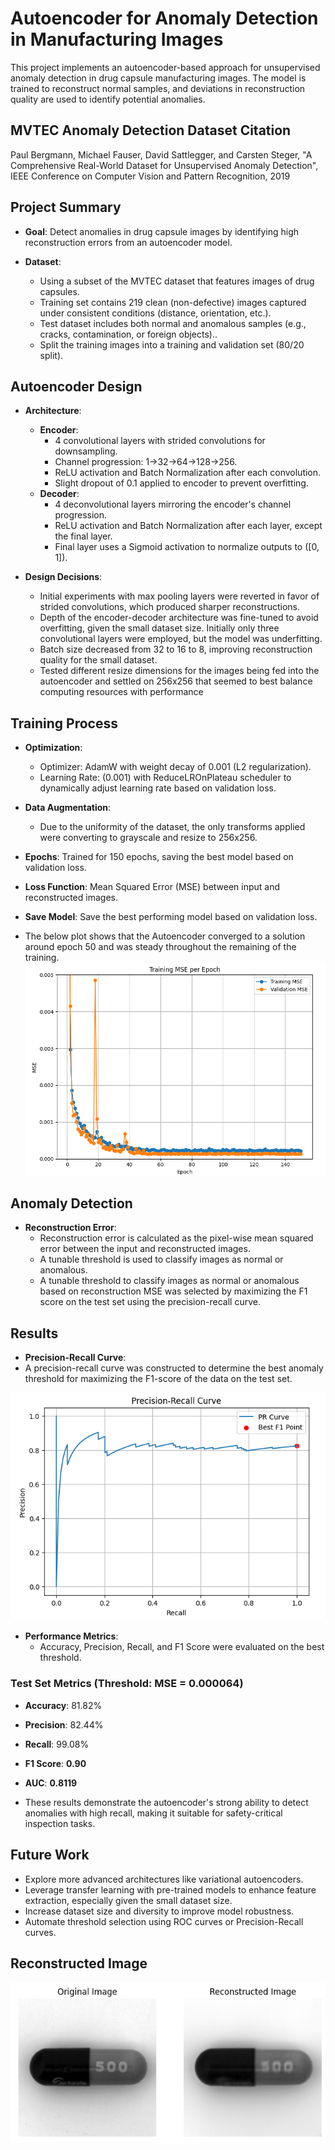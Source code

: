 # Autoencoder for Anomaly Detection in Manufacturing Images

This project implements an autoencoder-based approach for unsupervised anomaly detection in drug capsule manufacturing images. The model is trained to reconstruct normal samples, and deviations in reconstruction quality are used to identify potential anomalies.

## MVTEC Anomaly Detection Dataset Citation
Paul Bergmann, Michael Fauser, David Sattlegger, and Carsten Steger,
"A Comprehensive Real-World Dataset for Unsupervised Anomaly Detection",
IEEE Conference on Computer Vision and Pattern Recognition, 2019


## Project Summary

- **Goal**: Detect anomalies in drug capsule images by identifying high reconstruction errors from an autoencoder model.

- **Dataset**:
  - Using a subset of the MVTEC dataset that features images of drug capsules.
  - Training set contains 219 clean (non-defective) images captured under consistent conditions (distance, orientation, etc.).
  - Test dataset includes both normal and anomalous samples (e.g., cracks, contamination, or foreign objects)..
  - Split the training images into a training and validation set (80/20 split).

## Autoencoder Design
- **Architecture**:
  - **Encoder**:
    - 4 convolutional layers with strided convolutions for downsampling.
    - Channel progression: 1->32->64->128->256.
    - ReLU activation and Batch Normalization after each convolution.
    - Slight dropout of 0.1 applied to encoder to prevent overfitting.
  - **Decoder**:
    - 4 deconvolutional layers mirroring the encoder's channel progression.
    - ReLU activation and Batch Normalization after each layer, except the final layer.
    - Final layer uses a Sigmoid activation to normalize outputs to \([0, 1]\).
  
- **Design Decisions**:
  - Initial experiments with max pooling layers were reverted in favor of strided convolutions, which produced sharper reconstructions.
  - Depth of the encoder-decoder architecture was fine-tuned to avoid overfitting, given the small dataset size. Initially only three convolutional layers were employed, but the model was underfitting.
  - Batch size decreased from 32 to 16 to 8, improving reconstruction quality for the small dataset.
  - Tested different resize dimensions for the images being fed into the autoencoder and settled on 256x256 that seemed to best balance computing resources with performance

## Training Process

- **Optimization**:
  - Optimizer: AdamW with weight decay of 0.001 (L2 regularization).
  - Learning Rate: \(0.001\) with ReduceLROnPlateau scheduler to dynamically adjust learning rate based on validation loss.
- **Data Augmentation**:
  - Due to the uniformity of the dataset, the only transforms applied were converting to grayscale and resize to 256x256.
- **Epochs**: Trained for 150 epochs, saving the best model based on validation loss.
- **Loss Function**: Mean Squared Error (MSE) between input and reconstructed images.
- **Save Model**: Save the best performing model based on validation loss.

- The below plot shows that the Autoencoder converged to a solution around epoch 50 and was steady throughout the remaining of the training.
![TrainingResults](TrainingProgress.png)

## Anomaly Detection

- **Reconstruction Error**:
  - Reconstruction error is calculated as the pixel-wise mean squared error between the input and reconstructed images.
  - A tunable threshold is used to classify images as normal or anomalous.
  - A tunable threshold to classify images as normal or anomalous based on reconstruction MSE was selected by maximizing the F1 score on the test set using the precision-recall curve.

## Results
- **Precision-Recall Curve**:
- A precision-recall curve was constructed to determine the best anomaly threshold for maximizing the F1-score of the data on the test set.

![PRCurve](PR_plot.png)

- **Performance Metrics**:
  - Accuracy, Precision, Recall, and F1 Score were evaluated on the best threshold.
  
### Test Set Metrics (Threshold: MSE = 0.000064)
- **Accuracy**: 81.82%  
- **Precision**: 82.44%  
- **Recall**: 99.08%  
- **F1 Score**: **0.90**  
- **AUC**: **0.8119**

- These results demonstrate the autoencoder's strong ability to detect anomalies with high recall, making it suitable for safety-critical inspection tasks.

## Future Work

- Explore more advanced architectures like variational autoencoders.
- Leverage transfer learning with pre-trained models to enhance feature extraction, especially given the small dataset size.
- Increase dataset size and diversity to improve model robustness.
- Automate threshold selection using ROC curves or Precision-Recall curves.

## Reconstructed Image
![Reconstructed Image](AutoencoderReconstructedImage.png)

